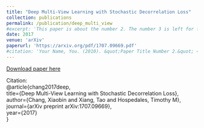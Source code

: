 ```yaml
---
title: "Deep Multi-View Learning with Stochastic Decorrelation Loss"
collection: publications
permalink: /publication/deep_multi_view
#excerpt: 'This paper is about the number 2. The number 3 is left for future work.'
date: 2017
venue: 'arXiv'
paperurl: 'https://arxiv.org/pdf/1707.09669.pdf'
#citation: 'Your Name, You. (2010). &quot;Paper Title Number 2.&quot; <i>Journal 1</i>. 1(2).'
---
```

[Download paper here](https://arxiv.org/pdf/1707.09669.pdf)

Citation:<br />
@article{chang2017deep,<br />
  title={Deep Multi-View Learning with Stochastic Decorrelation Loss},<br />
  author={Chang, Xiaobin and Xiang, Tao and Hospedales, Timothy M},<br />
  journal={arXiv preprint arXiv:1707.09669},<br />
  year={2017}<br />
}
